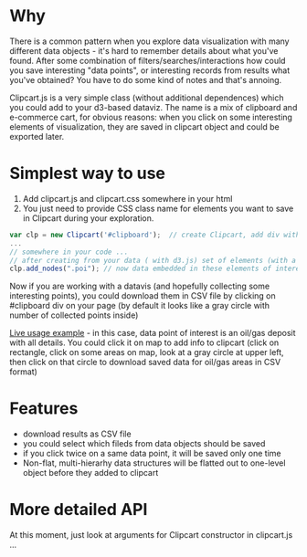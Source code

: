# Why

There is a common pattern when you explore data visualization with many different data objects - it's hard to remember
details about what you've found. After some combination of 
filters/searches/interactions how could you save interesting "data points", or interesting records from results what you've obtained? You have to do some kind of notes and that's annoing. 

Clipcart.js is a very simple class (without additional dependences) which you could add to your d3-based dataviz. The name is a mix of clipboard and e-commerce cart, for obvious reasons: when you click on some interesting elements of visualization, they are saved in clipcart object and could be exported later. 

# Simplest way to use
1. Add clipcart.js and clipcart.css somewhere in your html
2. You just need to provide CSS class name for elements you want to save in Clipcart during your exploration. 
```javascript
var clp = new Clipcart('#clipboard');  // create Clipcart, add div with an id of "clipboard" to a page
...
// somewhere in your code ...
// after creating from your data ( with d3.js) set of elements (with a CSS class "poi", for example)
clp.add_nodes(".poi"); // now data embedded in these elements of interest will be added to  Clipcart object if you click on such element
```
Now if you are working with a datavis  (and hopefully collecting some interesting points), you could download them in CSV file by clicking on #clipboard div on your page (by default it looks like a gray circle with number of collected points inside)

[Live usage example](http://texty.org.ua/d/nadra/) - in this case, data point of interest is an oil/gas deposit  with all details. You could click it on map to add info to clipcart (click on rectangle, click on some areas on map, look at a gray circle at upper left, then click on that circle to download saved data for oil/gas areas in CSV format)

# Features
* download results as CSV file
* you could select which fileds from data objects should be saved
* if you click twice on a same data point, it will be saved only one time
* Non-flat, multi-hierarhy data structures will be flatted out to one-level object before they added to clipcart

# More detailed API
At this moment, just look at arguments for Clipcart constructor in clipcart.js
...
